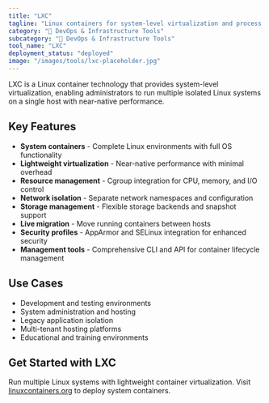 ```yaml
---
title: "LXC"
tagline: "Linux containers for system-level virtualization and process isolation"
category: "🔧 DevOps & Infrastructure Tools"
subcategory: "🔧 DevOps & Infrastructure Tools"
tool_name: "LXC"
deployment_status: "deployed"
image: "/images/tools/lxc-placeholder.jpg"
---
```

LXC is a Linux container technology that provides system-level virtualization, enabling administrators to run multiple isolated Linux systems on a single host with near-native performance.

## Key Features

- **System containers** - Complete Linux environments with full OS functionality
- **Lightweight virtualization** - Near-native performance with minimal overhead
- **Resource management** - Cgroup integration for CPU, memory, and I/O control
- **Network isolation** - Separate network namespaces and configuration
- **Storage management** - Flexible storage backends and snapshot support
- **Live migration** - Move running containers between hosts
- **Security profiles** - AppArmor and SELinux integration for enhanced security
- **Management tools** - Comprehensive CLI and API for container lifecycle management

## Use Cases

- Development and testing environments
- System administration and hosting
- Legacy application isolation
- Multi-tenant hosting platforms
- Educational and training environments

## Get Started with LXC

Run multiple Linux systems with lightweight container virtualization. Visit [linuxcontainers.org](https://linuxcontainers.org) to deploy system containers.
